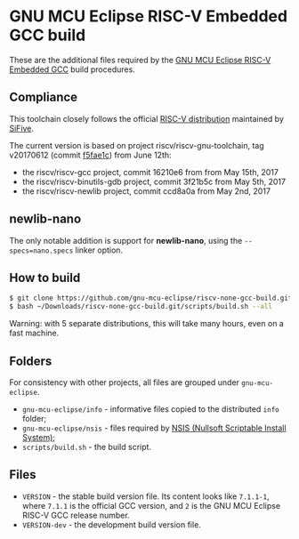 # GNU MCU Eclipse RISC-V Embedded GCC build

These are the additional files required by the [GNU MCU Eclipse RISC-V Embedded GCC](https://github.com/gnu-mcu-eclipse/riscv-gcc) build procedures.

## Compliance

This toolchain closely follows the official [RISC-V distribution](https://github.com/riscv/riscv-gcc) maintained by [SiFive](https://www.sifive.com).

The current version is based on project riscv/riscv-gnu-toolchain, tag v20170612 (commit [f5fae1c](https://github.com/riscv/riscv-gnu-toolchain/tree/f5fae1c27b2365da773816ddcd92f533867f28ec)) from June 12th:

- the riscv/riscv-gcc project, commit 16210e6 from from May 15th, 2017
- the riscv/riscv-binutils-gdb project, commit 3f21b5c from May 5th, 2017
- the riscv/riscv-newlib project, commit ccd8a0a from May 2nd, 2017

## newlib-nano

The only notable addition is support for **newlib-nano**, using the `--specs=nano.specs` linker option.

## How to build

```bash
$ git clone https://github.com/gnu-mcu-eclipse/riscv-none-gcc-build.git ~/Downloads/riscv-none-gcc-build.git
$ bash ~/Downloads/riscv-none-gcc-build.git/scripts/build.sh --all
```

Warning: with 5 separate distributions, this will take many hours, even on a fast machine.

## Folders

For consistency with other projects, all files are grouped under `gnu-mcu-eclipse`.

* `gnu-mcu-eclipse/info` - informative files copied to the distributed `info` folder;
* `gnu-mcu-eclipse/nsis` - files required by [NSIS (Nullsoft Scriptable Install System)](http://nsis.sourceforge.net/Main_Page);
* `scripts/build.sh` - the build script.

## Files

* `VERSION` - the stable build version file. Its content looks like `7.1.1-1`, where `7.1.1` is the official GCC version, and `2` is the GNU MCU Eclipse RISC-V GCC release number.
* `VERSION-dev` - the development build version file.